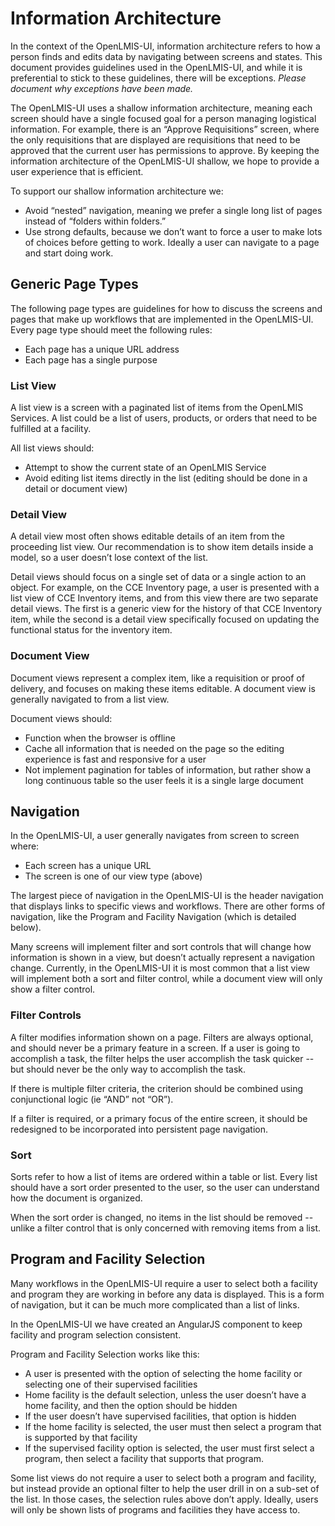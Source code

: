 # Information Architecture
In the context of the OpenLMIS-UI, information architecture refers to how a person finds and edits data by navigating between screens and states. This document provides guidelines used in the OpenLMIS-UI, and while it is preferential to stick to these guidelines, there will be exceptions. *Please document why exceptions have been made.*

The OpenLMIS-UI uses a shallow information architecture, meaning each screen should have a single focused goal for a person managing logistical information. For example, there is an “Approve Requisitions” screen, where the only requisitions that are displayed are requisitions that need to be approved that the current user has permissions to approve. By keeping the information architecture of the OpenLMIS-UI shallow, we hope to provide a user experience that is efficient.

To support our shallow information architecture we:
* Avoid “nested” navigation, meaning we prefer a single long list of pages instead of “folders within folders.”
* Use strong defaults, because we don’t want to force a user to make lots of choices before getting to work. Ideally a user can navigate to a page and start doing work.

## Generic Page Types
The following page types are guidelines for how to discuss the screens and pages that make up workflows that are implemented in the OpenLMIS-UI. Every page type should meet the following rules:
* Each page has a unique URL address
* Each page has a single purpose

### List View
A list view is a screen with a paginated list of items from the OpenLMIS Services. A list could be a list of users, products, or orders that need to be fulfilled at a facility.

All list views should:
* Attempt to show the current state of an OpenLMIS Service
* Avoid editing list items directly in the list (editing should be done in a detail or document view)

### Detail View
A detail view most often shows editable details of an item from the proceeding list view. Our recommendation is to show item details inside a model, so a user doesn’t lose context of the list.

Detail views should focus on a single set of data or a single action to an object. For example, on the CCE Inventory page, a user is presented with a list view of CCE Inventory items, and from this view there are two separate detail views. The first is a generic view for the history of that CCE Inventory item, while the second is a detail view specifically focused on updating the functional status for the inventory item. 

### Document View
Document views represent a complex item, like a requisition or proof of delivery, and focuses on making these items editable. A document view is generally navigated to from a list view.

Document views should:
* Function when the browser is offline
* Cache all information that is needed on the page so the editing experience is fast and responsive for a user
* Not implement pagination for tables of information, but rather show a long continuous table so the user feels it is a single large document

## Navigation
In the OpenLMIS-UI, a user generally navigates from screen to screen where:
* Each screen has a unique URL
* The screen is one of our view type (above)

The largest piece of navigation in the OpenLMIS-UI is the header navigation that displays links to specific views and workflows. There are other forms of navigation, like the Program and Facility Navigation (which is detailed below).

Many screens will implement filter and sort controls that will change how information is shown in a view, but doesn’t actually represent a navigation change. Currently, in the OpenLMIS-UI it is most common that a list view will implement both a sort and filter control, while a document view will only show a filter control.

### Filter Controls
A filter modifies information shown on a page. Filters are always optional, and should never be a primary feature in a screen. If a user is going to accomplish a task, the filter helps the user accomplish the task quicker -- but should never be the only way to accomplish the task.

If there is multiple filter criteria, the criterion should be combined using conjunctional logic (ie “AND” not “OR”). 

If a filter is required, or a primary focus of the entire screen, it should be redesigned to be incorporated  into persistent page navigation.

### Sort
Sorts refer to how a list of items are ordered within a table or list. Every list should have a sort order presented to the user, so the user can understand how the document is organized.

When the sort order is changed, no items in the list should be removed -- unlike a filter control that is only concerned with removing items from a list.

## Program and Facility Selection
Many workflows in the OpenLMIS-UI require a user to select both a facility and program they are working in before any data is displayed. This is a form of navigation, but it can be much more complicated than a list of links.

In the OpenLMIS-UI we have created an AngularJS component to keep facility and program selection consistent.

Program and Facility Selection works like this:
* A user is presented with the option of selecting the home facility or selecting one of their supervised facilities
* Home facility is the default selection, unless the user doesn’t have a home facility, and then the option should be hidden
* If the user doesn’t have supervised facilities, that option is hidden
* If the home facility is selected, the user must then select a program that is supported by that facility
* If the supervised facility option is selected, the user must first select a program, then select a facility that supports that program.

Some list views do not require a user to select both a program and facility, but instead provide an optional filter to help the user drill in on a sub-set of the list. In those cases, the selection rules above don’t apply. Ideally, users will only be shown lists of programs and facilities they have access to.
